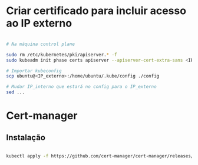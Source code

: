 # Criar certificado para incluir acesso ao IP externo

~~~sh

# Na máquina control plane

sudo rm /etc/kubernetes/pki/apiserver.* -f
sudo kubeadm init phase certs apiserver --apiserver-cert-extra-sans <IP_externo> --apiserver-cert-extra-sans <IP_interno> --apiserver-cert-extra-sans localhost

# Importar kubeconfig
scp ubuntu@<IP_externo>:/home/ubuntu/.kube/config ./config

# Mudar IP_interno que estará no config para o IP_externo
sed ...

~~~

# Cert-manager

## Instalação

~~~sh

kubectl apply -f https://github.com/cert-manager/cert-manager/releases/download/v1.13.2/cert-manager.yaml

~~~